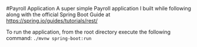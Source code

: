 #Payroll Application
A super simple Payroll application I built while following along with the official Spring Boot Guide at https://spring.io/guides/tutorials/rest/

To run the application, from the root directory execute the following command:
`./mvnw spring-boot:run`